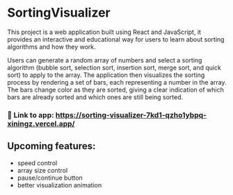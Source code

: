# SortingVisualizer

This project is a web application built using React and JavaScript, it provides an interactive and educational way for users to learn about sorting algorithms and how they work.

Users can generate a random array of numbers and select a sorting algorithm (bubble sort, selection sort, insertion sort, merge sort, and quick sort) to apply to the array. The application then visualizes the sorting process by rendering a set of bars, each representing a number in the array. The bars change color as they are sorted, giving a clear indication of which bars are already sorted and which ones are still being sorted.

### :link: Link to app: https://sorting-visualizer-7kd1-qzho1ybpq-xiningz.vercel.app/


## Upcoming features: 
- speed control
- array size control
- pause/continue button
- better visualization animation
